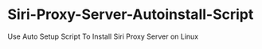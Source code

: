 Siri-Proxy-Server-Autoinstall-Script
====================================

Use Auto Setup Script To Install Siri Proxy Server on Linux